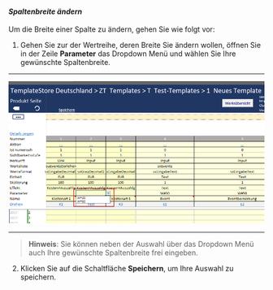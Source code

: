 #### *Spaltenbreite ändern*  

Um die Breite einer Spalte zu ändern, gehen Sie wie folgt vor:  

1) Gehen Sie zur der Wertreihe, deren Breite Sie ändern wollen, öffnen Sie in der Zeile **Parameter** das Dropdown Menü und wählen Sie Ihre gewünschte Spaltenbreite.  

---
![](/assets/t41.png)

---

> **Hinweis**: Sie können neben der Auswahl über das Dropdown Menü auch Ihre gewünschte Spaltenbreite frei eingeben. 

2) Klicken Sie auf die Schaltfläche **Speichern**, um Ihre Auswahl zu speichern.  



